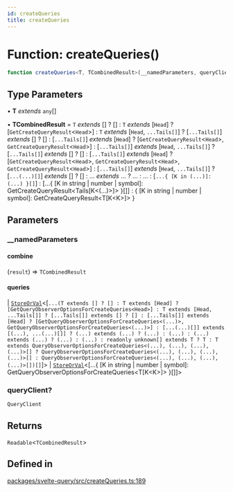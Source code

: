 ```yaml
---
id: createQueries
title: createQueries
---
```


# Function: createQueries()

```ts
function createQueries<T, TCombinedResult>(__namedParameters, queryClient?): Readable<TCombinedResult>
```

## Type Parameters

• **T** *extends* `any`[]

• **TCombinedResult** = `T` *extends* [] ? [] : `T` *extends* [`Head`] ? [`GetCreateQueryResult`\<`Head`\>] : `T` *extends* [`Head`, `...Tails[]`] ? [`...Tails[]`] *extends* [] ? [] : [`...Tails[]`] *extends* [`Head`] ? [`GetCreateQueryResult`\<`Head`\>, `GetCreateQueryResult`\<`Head`\>] : [`...Tails[]`] *extends* [`Head`, `...Tails[]`] ? [`...Tails[]`] *extends* [] ? [] : [`...Tails[]`] *extends* [`Head`] ? [`GetCreateQueryResult`\<`Head`\>, `GetCreateQueryResult`\<`Head`\>, `GetCreateQueryResult`\<`Head`\>] : [`...Tails[]`] *extends* [`Head`, `...Tails[]`] ? [`...(...)[]`] *extends* [] ? [] : ... *extends* ... ? ... : ... : [`...{ [K in (...)]: (...) }[]`] : [...\{ \[K in string \| number \| symbol\]: GetCreateQueryResult\<Tails\[K\<(...)\>\]\> \}\[\]] : \{ \[K in string \| number \| symbol\]: GetCreateQueryResult\<T\[K\<K\>\]\> \}

## Parameters

### \_\_namedParameters

#### combine

(`result`) => `TCombinedResult`

#### queries

  \| [`StoreOrVal`](../../type-aliases/storeorval.md)\<[`...(T extends [] ? [] : T extends [Head] ? [GetQueryObserverOptionsForCreateQueries<Head>] : T extends [Head, ...Tails[]] ? [...Tails[]] extends [] ? [] : [...Tails[]] extends [Head] ? [GetQueryObserverOptionsForCreateQueries<(...)>, GetQueryObserverOptionsForCreateQueries<(...)>] : [...(...)[]] extends [(...), ...(...)[]] ? (...) extends (...) ? (...) : (...) : (...) extends (...) ? (...) : (...) : readonly unknown[] extends T ? T : T extends QueryObserverOptionsForCreateQueries<(...), (...), (...), (...)>[] ? QueryObserverOptionsForCreateQueries<(...), (...), (...), (...)>[] : QueryObserverOptionsForCreateQueries<(...), (...), (...), (...)>[])[]`]\>
  \| [`StoreOrVal`](../../type-aliases/storeorval.md)\<[...\{ \[K in string \| number \| symbol\]: GetQueryObserverOptionsForCreateQueries\<T\[K\<K\>\]\> \}\[\]]\>

### queryClient?

`QueryClient`

## Returns

`Readable`\<`TCombinedResult`\>

## Defined in

[packages/svelte-query/src/createQueries.ts:189](https://github.com/TanStack/query/blob/main/packages/svelte-query/src/createQueries.ts#L189)
